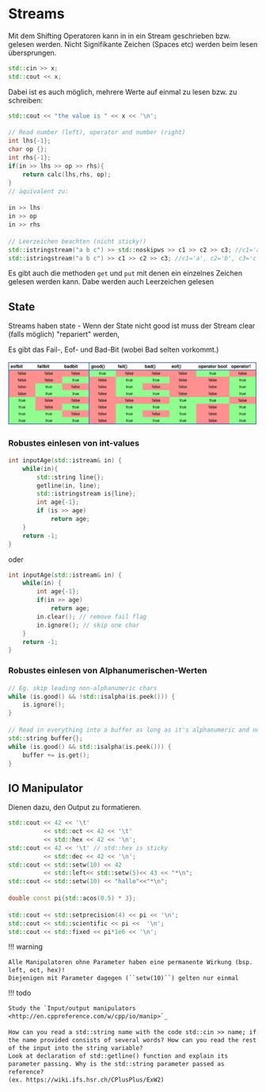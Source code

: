# Streams

Mit dem Shifting Operatoren kann in in ein Stream geschrieben
bzw. gelesen werden. Nicht Signifikante Zeichen (Spaces etc) werden
beim lesen übersprungen.

```c++
std::cin >> x;
std::cout << x;
```

Dabei ist es auch möglich, mehrere Werte auf einmal zu lesen
bzw. zu schreiben:

```c++
std::cout << "the value is " << x << '\n';

// Read number (left), operator and number (right)
int lhs{-1};
char op {};
int rhs{-1};
if(in >> lhs >> op >> rhs){
	return calc(lhs,rhs, op);
}
// äquivalent zu:

in >> lhs
in >> op
in >> rhs

// Leerzeichen beachten (nicht sticky!)
std::istringstream("a b c") >> std::noskipws >> c1 >> c2 >> c3; //c1='a', c2=' ', c3='b'
std::istringstream("a b c") >> c1 >> c2 >> c3; //c1='a', c2='b', c3='c'
```

Es gibt auch die methoden ``get`` und ``put`` mit
denen ein einzelnes Zeichen gelesen werden kann.
Dabe werden auch Leerzeichen gelesen

## State

Streams haben state - Wenn der State nicht good ist
muss der Stream clear (falls möglich) "repariert" werden,

Es gibt das Fail-, Eof- und Bad-Bit (wobei Bad selten vorkommt.)

![](images/states.png)

### Robustes einlesen von int-values

```c++
int inputAge(std::istream& in) {
    while(in){
        std::string line{};
        getline(in, line);
        std::istringstream is{line};
        int age{-1};
        if (is >> age)
            return age;
    }
    return -1;
}
```

oder

```c++
int inputAge(std::istream& in) {
    while(in) {
        int age{-1};
        if(in >> age)
            return age;
        in.clear(); // remove fail flag
        in.ignore(); // skip one char
    }
    return -1;
}
```

### Robustes einlesen von Alphanumerischen-Werten
```c++
// Eg. skip leading non-alphanumeric chars
while (is.good() && !std::isalpha(is.peek())) {
    is.ignore();
}

// Read in everything into a buffer as long as it's alphanumeric and not broken.
std::string buffer{};
while (is.good() && std::isalpha(is.peek())) {
    buffer += is.get();
}
```

## IO Manipulator

Dienen dazu, den Output zu formatieren.

```c++
std::cout << 42 << '\t'
          << std::oct << 42 << '\t'
          << std::hex << 42 << '\n';
std::cout << 42 << '\t' // std::hex is sticky
          << std::dec << 42 << '\n';
std::cout << std::setw(10) << 42
          << std::left<< std::setw(5)<< 43 << "*\n";
std::cout << std::setw(10) << "hallo"<<"*\n";

double const pi{std::acos(0.5) * 3};

std::cout << std::setprecision(4) << pi << '\n';
std::cout << std::scientific << pi <<  '\n';
std::cout << std::fixed << pi*1e6 << '\n';
```

!!! warning

    Alle Manipulatoren ohne Parameter haben eine permanente Wirkung (bsp. left, oct, hex)!
    Diejenigen mit Parameter dagegen (``setw(10)``) gelten nur einmal


!!! todo

    Study the `Input/output manipulators <http://en.cppreference.com/w/cpp/io/manip>`_

    How can you read a std::string name with the code std::cin >> name; if the name provided consists of several words? How can you read the rest of the input into the string variable?
    Look at declaration of std::getline() function and explain its parameter passing. Why is the std::string parameter passed as reference?
    (ex. https://wiki.ifs.hsr.ch/CPlusPlus/ExW2)
